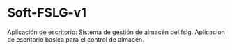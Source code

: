 # Soft-FSLG-v1
Aplicación de escritorio: Sistema de gestión de  almacén del fslg. 
Aplicacion de escritorio basica para el control de almacén. 

